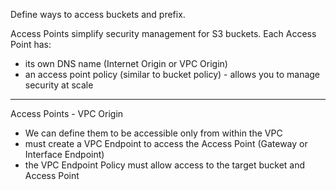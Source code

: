 Define ways to access buckets and prefix. 

Access Points simplify security management for S3 buckets.
Each Access Point has:
- its own DNS name (Internet Origin or VPC Origin)
- an access point policy (similar to bucket policy) - allows you to manage security at scale
---
Access Points - VPC Origin

- We can define them to be accessible only from within the VPC
- must create a VPC Endpoint to access the Access Point (Gateway or Interface Endpoint)
- the VPC Endpoint Policy must allow access to the target bucket and Access Point
